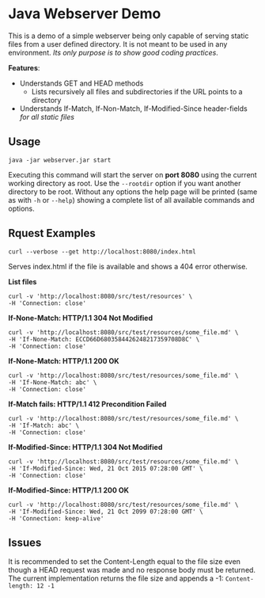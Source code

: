 # Java Webserver Demo

This is a demo of a simple webserver being only capable of serving static files from a user defined directory.
It is not meant to be used in any environment. *Its only purpose is to show good coding practices*.

**Features**:
* Understands GET and HEAD methods
    * Lists recursively all files and subdirectories if the URL points to a directory
* Understands If-Match, If-Non-Match, If-Modified-Since header-fields *for all static files*

## Usage

`java -jar webserver.jar start`

Executing this command will start the server on **port 8080** using the current working directory as root.
Use the `--rootdir` option if you want another directory to be root.
Without any options the help page will be printed (same as with `-h` or `--help`) 
showing a complete list of all available commands and options.

## Rquest Examples

`curl --verbose --get http://localhost:8080/index.html`

Serves index.html if the file is available and shows a 404 error otherwise.

**List files**

```
curl -v 'http://localhost:8080/src/test/resources' \
-H 'Connection: close'
```

**If-None-Match: HTTP/1.1 304 Not Modified**

```
curl -v 'http://localhost:8080/src/test/resources/some_file.md' \
-H 'If-None-Match: ECCD66D6803584426248217359708D8C' \
-H 'Connection: close'
```

**If-None-Match: HTTP/1.1 200 OK**

```
curl -v 'http://localhost:8080/src/test/resources/some_file.md' \
-H 'If-None-Match: abc' \
-H 'Connection: close'
```

**If-Match fails: HTTP/1.1 412 Precondition Failed**

```
curl -v 'http://localhost:8080/src/test/resources/some_file.md' \
-H 'If-Match: abc' \
-H 'Connection: close'
```

**If-Modified-Since: HTTP/1.1 304 Not Modified**

```
curl -v 'http://localhost:8080/src/test/resources/some_file.md' \
-H 'If-Modified-Since: Wed, 21 Oct 2015 07:28:00 GMT' \
-H 'Connection: close'
```


**If-Modified-Since: HTTP/1.1 200 OK**

```
curl -v 'http://localhost:8080/src/test/resources/some_file.md' \
-H 'If-Modified-Since: Wed, 21 Oct 2099 07:28:00 GMT' \
-H 'Connection: keep-alive'
```

## Issues

It is recommended to set the Content-Length equal to the file size even though a HEAD request was made and no response body must be returned.
The current implementation returns the file size and appends a -1:
`Content-length: 12 -1`